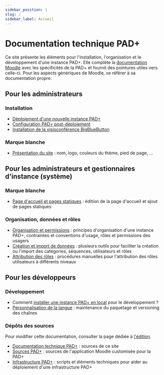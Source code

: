 ```yaml
---
sidebar_position: 1
slug: /
sidebar_label: Accueil
---
```


# Documentation technique PAD+

Ce site présente les éléments pour l'installation, l'organisation et le développement d'une instance PAD+. Elle complète la [documentation Moodle](https://docs.moodle.org/) avec les spécificités de la PAD+ et fournit des pointures utiles vers celle-ci. Pour les aspects génériques de Moodle, se référer à sa documentation propre.

## Pour les administrateurs

### Installation

- [Déploiement d'une nouvelle instance PAD+](installation/deploiement)
- [Configuration PAD+ post-déploiement](installation/configuration)
- [Installation de la visioconférence BigBlueButton](installation/visioconference)

### Marque blanche

- [Présentation du site](marqueblanche/presentation) : nom, logo, couleurs du thème, pied de page, ...

## Pour les administrateurs et gestionnaires d'instance (système)

### Marque blanche

- [Page d'accueil et pages statiques](marqueblanche/pagesstatiques) : édition de la page d'accueil et ajout de pages statiques

### Organisation, données et rôles

- [Organisation et permissions](organisation/contenu) : principes d'organisation d'une instance PAD+, contraintes et  conventions d'usage, rôles et permissions des usagers
- [Création et import de données](organisation/donnees) : plusieurs outils pour faciliter la création ou l'import des catégories, séquences, utilisateurs et rôles
- [Attribution des rôles](organisation/roles) : procédures manuelles pour l'attribution des rôles utilisateurs à différents niveaux

## Pour les développeurs

### Développement

- Comment [installer une instance PAD+ en local](developpement/setup-local) pour le développement ?
- [Personnalisation de la langue](developpement/custom-lang) : maintenance du paquetage et versioning des chaînes

### Dépôts des sources

Pour modifier cette documentation, consulter la page dédiée à [l'édition](./doc-edition).

 - [Documentation technique PAD+](https://github.com/e-PSHAD/pad-doc) : sources de ce site
 - [Sources PAD+](https://github.com/e-PSHAD/PAD) : sources de l'application Moodle customisée pour la PAD+
 - [Infrastructure PAD+](https://github.com/e-PSHAD/pad-infra) : scripts et éléments techniques pour aider au déploiement d'une infrastructure PAD+
